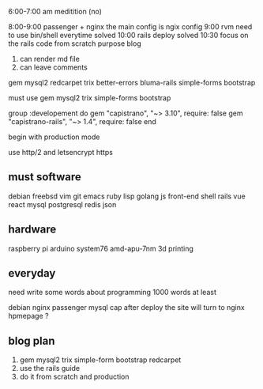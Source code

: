 6:00-7:00 am meditition (no)

8:00-9:00 passenger + nginx the main config is ngix config
9:00 rvm need to use bin/shell everytime solved
10:00 rails deploy solved 
10:30 focus on the rails code from scratch
purpose blog 
1. can render md file
2. can leave comments

gem mysql2 redcarpet trix better-errors bluma-rails simple-forms bootstrap

must use gem       mysql2 trix simple-forms bootstrap 

group :developement do
  gem "capistrano", "~> 3.10", require: false
  gem "capistrano-rails", "~> 1.4", require: false
end

begin with production mode

use http/2 and letsencrypt https

## must software
debian freebsd
vim git emacs ruby lisp golang js front-end shell
rails vue react 
mysql postgresql redis json
## hardware
raspberry pi arduino system76 amd-apu-7nm
3d printing
## everyday
need write some words about programming 1000 words at least

debian nginx passenger mysql cap after deploy the site will turn to nginx hpmepage  ?

## blog plan
1. gem mysql2 trix simple-form  bootstrap redcarpet
2. use the rails guide 
3. do it from scratch and production 

